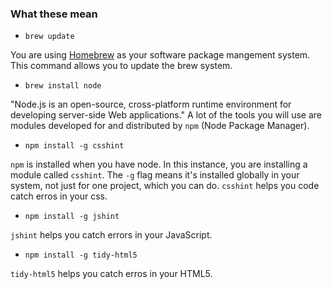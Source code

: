 ### What these mean

- `brew update`

You are using [Homebrew](https://en.wikipedia.org/wiki/Homebrew_%28package_management_software%29) as your software package mangement system. This command allows you to update the brew system.

- `brew install node`

"Node.js is an open-source, cross-platform runtime environment for developing server-side Web applications." A lot of the tools you will use are modules developed for and distributed by `npm` (Node Package Manager).

- `npm install -g csshint`

`npm` is installed when you have node. In this instance, you are installing a module called `csshint`. The `-g` flag means it's installed globally in your system, not just for one project, which you can do. `csshint` helps you code catch erros in your css.

- `npm install -g jshint`

`jshint` helps you catch errors in your JavaScript.

- `npm install -g tidy-html5`

`tidy-html5` helps you catch erros in your HTML5.